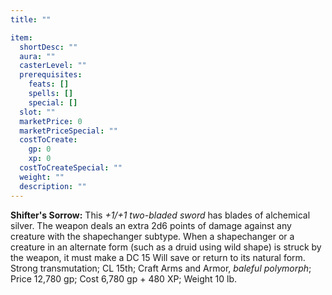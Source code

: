 ```yaml
---
title: ""

item:
  shortDesc: ""
  aura: ""
  casterLevel: ""
  prerequisites:
    feats: []
    spells: []
    special: []
  slot: ""
  marketPrice: 0
  marketPriceSpecial: ""
  costToCreate:
    gp: 0
    xp: 0
  costToCreateSpecial: ""
  weight: ""
  description: ""
---
```

<p id="shifters-sorrow"><strong>Shifter's Sorrow:</strong> This <em>+1/+1 two-bladed sword</em> has blades of alchemical silver. The weapon deals an extra 2d6 points of damage against any creature with the shapechanger subtype. When a shapechanger or a creature in an alternate form (such as a druid using wild shape) is struck by the weapon, it must make a DC 15 Will save or return to its natural form.
Strong transmutation; CL 15th; Craft Arms and Armor, <em>baleful polymorph</em>; Price 12,780 gp; Cost 6,780 gp + 480 XP; Weight 10 lb.

